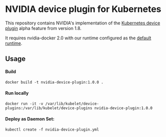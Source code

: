 # NVIDIA device plugin for Kubernetes

This repository contains NVIDIA's implementation of the [Kubernetes device plugin](https://github.com/kubernetes/community/blob/master/contributors/design-proposals/resource-management/device-plugin.md) alpha feature from version 1.8.  

It requires nvidia-docker 2.0 with our runtime configured as the [default runtime](https://github.com/NVIDIA/nvidia-docker/tree/2.0#default-runtime).

## Usage

#### Build
```
docker build -t nvidia-device-plugin:1.0.0 .
```

#### Run locally
```
docker run -it -v /var/lib/kubelet/device-plugins:/var/lib/kubelet/device-plugins nvidia-device-plugin:1.0.0
```

#### Deploy as Daemon Set:
```
kubectl create -f nvidia-device-plugin.yml
```

